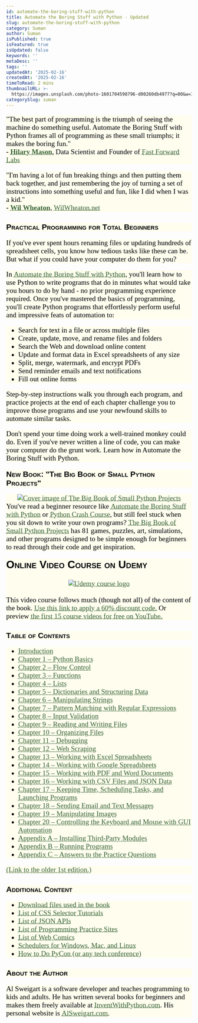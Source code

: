 ```yaml
---
id: automate-the-boring-stuff-with-python
title: Automate the Boring Stuff with Python - Updated
slug: automate-the-boring-stuff-with-python
category: Suman
author: Suman
isPublished: true
isFeatured: true
isUpdated: false
keywords: ''
metaDesc: ''
tags: ''
updatedAt: '2025-02-16'
createdAt: '2025-02-16'
timeToRead: 2 mins
thumbnailURL: >-
  https://images.unsplash.com/photo-1601704598796-d00260db4977?q=80&w=1887&auto=format&fit=crop&ixlib=rb-4.0.3&ixid=M3wxMjA3fDB8MHxwaG90by1wYWdlfHx8fGVufDB8fHx8fA%3D%3D
categorySlug: suman
---
```

<p style="color: rgb(0, 0, 0); font-family: Georgia, serif; font-size: 19.2px; font-style: normal; font-variant-ligatures: normal; font-variant-caps: normal; font-weight: 400; letter-spacing: normal; orphans: 2; text-align: start; text-indent: 0px; text-transform: none; widows: 2; word-spacing: 0px; -webkit-text-stroke-width: 0px; white-space: normal; background-color: rgb(255, 254, 238); text-decoration-thickness: initial; text-decoration-style: initial; text-decoration-color: initial;">"The best part of programming is the triumph of seeing the machine do something useful. Automate the Boring Stuff with Python frames all of programming as these small triumphs; it makes the boring fun."<br><strong>-<span>&nbsp;</span><a href="https://twitter.com/hmason" style="color: rgb(54, 97, 48); text-decoration: underline dotted;">Hilary Mason</a></strong>, Data Scientist and Founder of<span>&nbsp;</span><a href="http://www.fastforwardlabs.com/" style="color: rgb(54, 97, 48); text-decoration: underline dotted;">Fast Forward Labs</a></p><p style="color: rgb(0, 0, 0); font-family: Georgia, serif; font-size: 19.2px; font-style: normal; font-variant-ligatures: normal; font-variant-caps: normal; font-weight: 400; letter-spacing: normal; orphans: 2; text-align: start; text-indent: 0px; text-transform: none; widows: 2; word-spacing: 0px; -webkit-text-stroke-width: 0px; white-space: normal; background-color: rgb(255, 254, 238); text-decoration-thickness: initial; text-decoration-style: initial; text-decoration-color: initial;">"I'm having a lot of fun breaking things and then putting them back together, and just remembering the joy of turning a set of instructions into something useful and fun, like I did when I was a kid."<br><strong>-<span>&nbsp;</span><a href="https://twitter.com/wilw" style="color: rgb(54, 97, 48); text-decoration: underline dotted;">Wil Wheaton</a></strong>,<span>&nbsp;</span><a href="http://wilwheaton.net/2015/09/hello-world/" style="color: rgb(54, 97, 48); text-decoration: underline dotted;">WilWheaton.net</a></p><h2 style="font-family: sans-serif; font-variant: small-caps; color: rgb(0, 0, 0); font-style: normal; letter-spacing: normal; orphans: 2; text-align: start; text-indent: 0px; text-transform: none; widows: 2; word-spacing: 0px; -webkit-text-stroke-width: 0px; white-space: normal; background-color: rgb(255, 254, 238); text-decoration-thickness: initial; text-decoration-style: initial; text-decoration-color: initial;" id="practical-programming-for-total-beginners">Practical Programming for Total Beginners</h2><p style="color: rgb(0, 0, 0); font-family: Georgia, serif; font-size: 19.2px; font-style: normal; font-variant-ligatures: normal; font-variant-caps: normal; font-weight: 400; letter-spacing: normal; orphans: 2; text-align: start; text-indent: 0px; text-transform: none; widows: 2; word-spacing: 0px; -webkit-text-stroke-width: 0px; white-space: normal; background-color: rgb(255, 254, 238); text-decoration-thickness: initial; text-decoration-style: initial; text-decoration-color: initial;">If you've ever spent hours renaming files or updating hundreds of spreadsheet cells, you know how tedious tasks like these can be. But what if you could have your computer do them for you?</p><p style="color: rgb(0, 0, 0); font-family: Georgia, serif; font-size: 19.2px; font-style: normal; font-variant-ligatures: normal; font-variant-caps: normal; font-weight: 400; letter-spacing: normal; orphans: 2; text-align: start; text-indent: 0px; text-transform: none; widows: 2; word-spacing: 0px; -webkit-text-stroke-width: 0px; white-space: normal; background-color: rgb(255, 254, 238); text-decoration-thickness: initial; text-decoration-style: initial; text-decoration-color: initial;">In<span>&nbsp;</span><a href="https://automatetheboringstuff.com/#toc" style="color: rgb(54, 97, 48); text-decoration: underline dotted;">Automate the Boring Stuff with Python</a>, you'll learn how to use Python to write programs that do in minutes what would take you hours to do by hand - no prior programming experience required. Once you've mastered the basics of programming, you'll create Python programs that effortlessly perform useful and impressive feats of automation to:</p><ul style="color: rgb(0, 0, 0); font-family: Georgia, serif; font-size: 19.2px; font-style: normal; font-variant-ligatures: normal; font-variant-caps: normal; font-weight: 400; letter-spacing: normal; orphans: 2; text-align: start; text-indent: 0px; text-transform: none; widows: 2; word-spacing: 0px; -webkit-text-stroke-width: 0px; white-space: normal; background-color: rgb(255, 254, 238); text-decoration-thickness: initial; text-decoration-style: initial; text-decoration-color: initial;"><li>Search for text in a file or across multiple files</li><li>Create, update, move, and rename files and folders</li><li>Search the Web and download online content</li><li>Update and format data in Excel spreadsheets of any size</li><li>Split, merge, watermark, and encrypt PDFs</li><li>Send reminder emails and text notifications</li><li>Fill out online forms</li></ul><p style="color: rgb(0, 0, 0); font-family: Georgia, serif; font-size: 19.2px; font-style: normal; font-variant-ligatures: normal; font-variant-caps: normal; font-weight: 400; letter-spacing: normal; orphans: 2; text-align: start; text-indent: 0px; text-transform: none; widows: 2; word-spacing: 0px; -webkit-text-stroke-width: 0px; white-space: normal; background-color: rgb(255, 254, 238); text-decoration-thickness: initial; text-decoration-style: initial; text-decoration-color: initial;">Step-by-step instructions walk you through each program, and practice projects at the end of each chapter challenge you to improve those programs and use your newfound skills to automate similar tasks.</p><p style="color: rgb(0, 0, 0); font-family: Georgia, serif; font-size: 19.2px; font-style: normal; font-variant-ligatures: normal; font-variant-caps: normal; font-weight: 400; letter-spacing: normal; orphans: 2; text-align: start; text-indent: 0px; text-transform: none; widows: 2; word-spacing: 0px; -webkit-text-stroke-width: 0px; white-space: normal; background-color: rgb(255, 254, 238); text-decoration-thickness: initial; text-decoration-style: initial; text-decoration-color: initial;">Don't spend your time doing work a well-trained monkey could do. Even if you've never written a line of code, you can make your computer do the grunt work. Learn how in Automate the Boring Stuff with Python.</p><h2 style="font-family: sans-serif; font-variant: small-caps; color: rgb(0, 0, 0); font-style: normal; letter-spacing: normal; orphans: 2; text-align: start; text-indent: 0px; text-transform: none; widows: 2; word-spacing: 0px; -webkit-text-stroke-width: 0px; white-space: normal; background-color: rgb(255, 254, 238); text-decoration-thickness: initial; text-decoration-style: initial; text-decoration-color: initial; margin-top: 20px;" id="new-book-the-big-book-of-small-python-projects">New Book: "The Big Book of Small Python Projects"</h2><div style="color: rgb(0, 0, 0); font-family: Georgia, serif; font-size: 19.2px; font-style: normal; font-variant-ligatures: normal; font-variant-caps: normal; font-weight: 400; letter-spacing: normal; orphans: 2; text-align: start; text-indent: 0px; text-transform: none; widows: 2; word-spacing: 0px; -webkit-text-stroke-width: 0px; white-space: normal; background-color: rgb(255, 254, 238); text-decoration-thickness: initial; text-decoration-style: initial; text-decoration-color: initial;"><center><a href="https://nostarch.com/big-book-small-python-projects" style="color: rgb(54, 97, 48); text-decoration: underline dotted;"><img src="https://inventwithpython.com/images/cover_bigbookpython_thumb.jpg" alt="Cover image of The Big Book of Small Python Projects"></a><br></center>You've read a beginner resource like<span>&nbsp;</span><a href="https://nostarch.com/automatestuff2" style="color: rgb(54, 97, 48); text-decoration: underline dotted;">Automate the Boring Stuff with Python</a><span>&nbsp;</span>or<span>&nbsp;</span><a href="https://nostarch.com/pythoncrashcourse2e" style="color: rgb(54, 97, 48); text-decoration: underline dotted;">Python Crash Course</a>, but still feel stuck when you sit down to write your own programs?<span>&nbsp;</span><a href="https://nostarch.com/big-book-small-python-projects" style="color: rgb(54, 97, 48); text-decoration: underline dotted;">The Big Book of Small Python Projects</a><span>&nbsp;</span>has 81 games, puzzles, art, simulations, and other programs designed to be simple enough for beginners to read through their code and get inspiration.</div><div style="color: rgb(0, 0, 0); font-family: Georgia, serif; font-size: 19.2px; font-style: normal; font-variant-ligatures: normal; font-variant-caps: normal; font-weight: 400; letter-spacing: normal; orphans: 2; text-align: start; text-indent: 0px; text-transform: none; widows: 2; word-spacing: 0px; -webkit-text-stroke-width: 0px; white-space: normal; background-color: rgb(255, 254, 238); text-decoration-thickness: initial; text-decoration-style: initial; text-decoration-color: initial;"><h2 style="font-family: sans-serif; font-variant: small-caps; margin-top: 20px;" id="online-video-course-on-udemy">Online Video Course on Udemy</h2><center><a href="https://inventwithpython.com/automateudemy" style="color: rgb(54, 97, 48); text-decoration: underline dotted;"><img src="https://automatetheboringstuff.com/images/automate_udemy_course_logo.jpg" alt="Udemy course logo"></a></center><br>This video course follows much (though not all) of the content of the book.<span>&nbsp;</span><a href="https://inventwithpython.com/automateudemy" style="color: rgb(54, 97, 48); text-decoration: underline dotted;">Use this link to apply a 60% discount code.</a><span>&nbsp;</span>Or preview<span>&nbsp;</span><a href="https://www.youtube.com/watch?v=1F_OgqRuSdI&amp;list=PL0-84-yl1fUnRuXGFe_F7qSH1LEnn9LkW" style="color: rgb(54, 97, 48); text-decoration: underline dotted;">the first 15 course videos for free on YouTube.</a></div><p><a name="toc" style="color: rgb(54, 97, 48); text-decoration: underline; font-family: Georgia, serif; font-size: 19.2px; font-style: normal; font-variant-ligatures: normal; font-variant-caps: normal; font-weight: 400; letter-spacing: normal; orphans: 2; text-align: start; text-indent: 0px; text-transform: none; widows: 2; word-spacing: 0px; -webkit-text-stroke-width: 0px; white-space: normal; background-color: rgb(255, 254, 238);"></a></p><h2 style="font-family: sans-serif; font-variant: small-caps; color: rgb(0, 0, 0); font-style: normal; letter-spacing: normal; orphans: 2; text-align: start; text-indent: 0px; text-transform: none; widows: 2; word-spacing: 0px; -webkit-text-stroke-width: 0px; white-space: normal; background-color: rgb(255, 254, 238); text-decoration-thickness: initial; text-decoration-style: initial; text-decoration-color: initial;" id="table-of-contents">Table of Contents</h2><ul style="color: rgb(0, 0, 0); font-family: Georgia, serif; font-size: 19.2px; font-style: normal; font-variant-ligatures: normal; font-variant-caps: normal; font-weight: 400; letter-spacing: normal; orphans: 2; text-align: start; text-indent: 0px; text-transform: none; widows: 2; word-spacing: 0px; -webkit-text-stroke-width: 0px; white-space: normal; background-color: rgb(255, 254, 238); text-decoration-thickness: initial; text-decoration-style: initial; text-decoration-color: initial;"><li><a href="https://automatetheboringstuff.com/2e/chapter0/" style="color: rgb(54, 97, 48); text-decoration: underline dotted;">Introduction</a></li><li><a href="https://automatetheboringstuff.com/2e/chapter1/" style="color: rgb(54, 97, 48); text-decoration: underline dotted;">Chapter 1 – Python Basics</a></li><li><a href="https://automatetheboringstuff.com/2e/chapter2/" style="color: rgb(54, 97, 48); text-decoration: underline dotted;">Chapter 2 – Flow Control</a></li><li><a href="https://automatetheboringstuff.com/2e/chapter3/" style="color: rgb(54, 97, 48); text-decoration: underline dotted;">Chapter 3 – Functions</a></li><li><a href="https://automatetheboringstuff.com/2e/chapter4/" style="color: rgb(54, 97, 48); text-decoration: underline dotted;">Chapter 4 – Lists</a></li><li><a href="https://automatetheboringstuff.com/2e/chapter5/" style="color: rgb(54, 97, 48); text-decoration: underline dotted;">Chapter 5 – Dictionaries and Structuring Data</a></li><li><a href="https://automatetheboringstuff.com/2e/chapter6/" style="color: rgb(54, 97, 48); text-decoration: underline dotted;">Chapter 6 – Manipulating Strings</a></li><li><a href="https://automatetheboringstuff.com/2e/chapter7/" style="color: rgb(54, 97, 48); text-decoration: underline dotted;">Chapter 7 – Pattern Matching with Regular Expressions</a></li><li><a href="https://automatetheboringstuff.com/2e/chapter8/" style="color: rgb(54, 97, 48); text-decoration: underline dotted;">Chapter 8 – Input Validation</a></li><li><a href="https://automatetheboringstuff.com/2e/chapter9/" style="color: rgb(54, 97, 48); text-decoration: underline dotted;">Chapter 9 – Reading and Writing Files</a></li><li><a href="https://automatetheboringstuff.com/2e/chapter10/" style="color: rgb(54, 97, 48); text-decoration: underline dotted;">Chapter 10 – Organizing Files</a></li><li><a href="https://automatetheboringstuff.com/2e/chapter11/" style="color: rgb(54, 97, 48); text-decoration: underline dotted;">Chapter 11 – Debugging</a></li><li><a href="https://automatetheboringstuff.com/2e/chapter12/" style="color: rgb(54, 97, 48); text-decoration: underline dotted;">Chapter 12 – Web Scraping</a></li><li><a href="https://automatetheboringstuff.com/2e/chapter13/" style="color: rgb(54, 97, 48); text-decoration: underline dotted;">Chapter 13 – Working with Excel Spreadsheets</a></li><li><a href="https://automatetheboringstuff.com/2e/chapter14/" style="color: rgb(54, 97, 48); text-decoration: underline dotted;">Chapter 14 – Working with Google Spreadsheets</a></li><li><a href="https://automatetheboringstuff.com/2e/chapter15/" style="color: rgb(54, 97, 48); text-decoration: underline dotted;">Chapter 15 – Working with PDF and Word Documents</a></li><li><a href="https://automatetheboringstuff.com/2e/chapter16/" style="color: rgb(54, 97, 48); text-decoration: underline dotted;">Chapter 16 – Working with CSV Files and JSON Data</a></li><li><a href="https://automatetheboringstuff.com/2e/chapter17/" style="color: rgb(54, 97, 48); text-decoration: underline dotted;">Chapter 17 – Keeping Time, Scheduling Tasks, and Launching Programs</a></li><li><a href="https://automatetheboringstuff.com/2e/chapter18/" style="color: rgb(54, 97, 48); text-decoration: underline dotted;">Chapter 18 – Sending Email and Text Messages</a></li><li><a href="https://automatetheboringstuff.com/2e/chapter19/" style="color: rgb(54, 97, 48); text-decoration: underline dotted;">Chapter 19 – Manipulating Images</a></li><li><a href="https://automatetheboringstuff.com/2e/chapter20/" style="color: rgb(54, 97, 48); text-decoration: underline dotted;">Chapter 20 – Controlling the Keyboard and Mouse with GUI Automation</a></li><li><a href="https://automatetheboringstuff.com/2e/appendixa/" style="color: rgb(54, 97, 48); text-decoration: underline dotted;">Appendix A – Installing Third-Party Modules</a></li><li><a href="https://automatetheboringstuff.com/2e/appendixb/" style="color: rgb(54, 97, 48); text-decoration: underline dotted;">Appendix B – Running Programs</a></li><li><a href="https://automatetheboringstuff.com/2e/appendixc/" style="color: rgb(54, 97, 48); text-decoration: underline dotted;">Appendix C – Answers to the Practice Questions</a></li></ul><p style="color: rgb(0, 0, 0); font-family: Georgia, serif; font-size: 19.2px; font-style: normal; font-variant-ligatures: normal; font-variant-caps: normal; font-weight: 400; letter-spacing: normal; orphans: 2; text-align: start; text-indent: 0px; text-transform: none; widows: 2; word-spacing: 0px; -webkit-text-stroke-width: 0px; white-space: normal; background-color: rgb(255, 254, 238); text-decoration-thickness: initial; text-decoration-style: initial; text-decoration-color: initial;"><a href="https://automatetheboringstuff.com/chapter0/" style="color: rgb(54, 97, 48); text-decoration: underline dotted;">(Link to the older 1st edition.)</a></p><h2 style="font-family: sans-serif; font-variant: small-caps; color: rgb(0, 0, 0); font-style: normal; letter-spacing: normal; orphans: 2; text-align: start; text-indent: 0px; text-transform: none; widows: 2; word-spacing: 0px; -webkit-text-stroke-width: 0px; white-space: normal; background-color: rgb(255, 254, 238); text-decoration-thickness: initial; text-decoration-style: initial; text-decoration-color: initial;" id="additional-content">Additional Content</h2><ul style="color: rgb(0, 0, 0); font-family: Georgia, serif; font-size: 19.2px; font-style: normal; font-variant-ligatures: normal; font-variant-caps: normal; font-weight: 400; letter-spacing: normal; orphans: 2; text-align: start; text-indent: 0px; text-transform: none; widows: 2; word-spacing: 0px; -webkit-text-stroke-width: 0px; white-space: normal; background-color: rgb(255, 254, 238); text-decoration-thickness: initial; text-decoration-style: initial; text-decoration-color: initial;"><li><a href="https://www.nostarch.com/download/Automate_the_Boring_Stuff_onlinematerials.zip" style="color: rgb(54, 97, 48); text-decoration: underline dotted;">Download files used in the book</a></li><li><a href="https://automatetheboringstuff.com/list-of-css-selector-tutorials.html" style="color: rgb(54, 97, 48); text-decoration: underline dotted;">List of CSS Selector Tutorials</a></li><li><a href="https://automatetheboringstuff.com/list-of-json-apis.html" style="color: rgb(54, 97, 48); text-decoration: underline dotted;">List of JSON APIs</a></li><li><a href="https://automatetheboringstuff.com/list-of-programming-practice-sites.html" style="color: rgb(54, 97, 48); text-decoration: underline dotted;">List of Programming Practice Sites</a></li><li><a href="https://automatetheboringstuff.com/list-of-web-comics.html" style="color: rgb(54, 97, 48); text-decoration: underline dotted;">List of Web Comics</a></li><li><a href="https://automatetheboringstuff.com/schedulers.html" style="color: rgb(54, 97, 48); text-decoration: underline dotted;">Schedulers for Windows, Mac, and Linux</a></li><li><a href="https://automatetheboringstuff.com/how-to-do-pycon.html" style="color: rgb(54, 97, 48); text-decoration: underline dotted;">How to Do PyCon (or any tech conference)</a></li></ul><h2 style="font-family: sans-serif; font-variant: small-caps; color: rgb(0, 0, 0); font-style: normal; letter-spacing: normal; orphans: 2; text-align: start; text-indent: 0px; text-transform: none; widows: 2; word-spacing: 0px; -webkit-text-stroke-width: 0px; white-space: normal; background-color: rgb(255, 254, 238); text-decoration-thickness: initial; text-decoration-style: initial; text-decoration-color: initial;" id="about-the-author">About the Author</h2><p style="color: rgb(0, 0, 0); font-family: Georgia, serif; font-size: 19.2px; font-style: normal; font-variant-ligatures: normal; font-variant-caps: normal; font-weight: 400; letter-spacing: normal; orphans: 2; text-align: start; text-indent: 0px; text-transform: none; widows: 2; word-spacing: 0px; -webkit-text-stroke-width: 0px; white-space: normal; background-color: rgb(255, 254, 238); text-decoration-thickness: initial; text-decoration-style: initial; text-decoration-color: initial;">Al Sweigart is a software developer and teaches programming to kids and adults. He has written several books for beginners and makes them freely available at<span>&nbsp;</span><a href="https://inventwithpython.com/" style="color: rgb(54, 97, 48); text-decoration: underline dotted;">InventWithPython.com</a>. His personal website is<span>&nbsp;</span><a href="https://alsweigart.com/" style="color: rgb(54, 97, 48); text-decoration: underline dotted;">AlSweigart.com</a>.</p>
